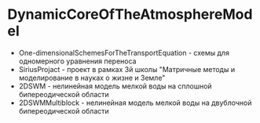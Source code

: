 # DynamicCoreOfTheAtmosphereModel
* One-dimensionalSchemesForTheTransportEquation - схемы для одномерного уравнения переноса
* SiriusProjact - проект в рамках 3й школы "Матричные методы и моделирование в науках о жизне и Земле"
* 2DSWM - нелинейная модель мелкой воды на сплошной бипереодической области
* 2DSWMMultiblock - нелинейная модель мелкой воды на двублочной бипереодической области
